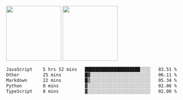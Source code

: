 <img src="https://github-readme-stats.vercel.app/api?username=Dream4ever&count_private=true&show_icons=true&theme=tokyonight" height="150" /> <img src="https://github-readme-stats.vercel.app/api/top-langs/?username=Dream4ever&count_private=true&show_icons=true&theme=tokyonight&langs_count=5&layout=compact" height="150" />

<!--START_SECTION:waka-->

```txt
JavaScript    5 hrs 52 mins   █████████████████████░░░░   83.51 %
Other         25 mins         █▓░░░░░░░░░░░░░░░░░░░░░░░   06.11 %
Markdown      22 mins         █▒░░░░░░░░░░░░░░░░░░░░░░░   05.34 %
Python        8 mins          ▓░░░░░░░░░░░░░░░░░░░░░░░░   02.06 %
TypeScript    8 mins          ▓░░░░░░░░░░░░░░░░░░░░░░░░   02.00 %
```

<!--END_SECTION:waka-->
